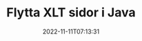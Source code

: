 ---
############################# Static ############################
layout: "auto-gen-merger"
date: 2022-11-11T07:13:31
draft: false
otherformats: ott pdf pps ppsx ppt pptx rtf tex vdx vsdm vsdx vssm vssx vstm vstx vsx

############################# Head ############################
head_title: "Flytta XLT sidor i Java"
head_description: "Flytta sidor i ett XLT-dokument i Java till valfri position med hjälp av dokumentsammanslagnings-API."

############################# Header ############################
title: "Flytta XLT sidor i Java"
description: "Flytta XLT sidor med några rader med Java-kod."
bg_image: "https://cms.admin.containerize.com/templates/aspose/App_Themes/V3/images/bg/header1.png"
bg_overlay: false
button:
    enable: true
    icon: "fas fa-arrow-down"
    label: "Ladda ner gratis provversion"
    link: "https://downloads.groupdocs.com/merger/java"

############################# SubMenu ############################
submenu:
    enable: true

    left:
        img_alt: "GroupDocs.Merger for Java"
        image: "https://cms.admin.containerize.com/templates/groupdocs/images/product-logos/90x90-noborder/groupdocs-merger-java.png"
        product: "GroupDocs.Merger"
        platform: "Java"

    middle:
        button:

            # button loop
            - link: "https://apireference.groupdocs.com/merger/java"
              text: "API-referens"

            # button loop
            - link: "https://github.com/groupdocs-merger"
              text: "Kodexempel"

            # button loop
            - link: "https://products.groupdocs.app/merger/family"
              text: "Livedemos"

            # button loop
            - link: "https://purchase.groupdocs.com/pricing/merger/java"
              text: "Prissättning"

    right:
        link_download: "https://downloads.groupdocs.com/merger"
        link_learn: "https://docs.groupdocs.com/merger/java"
        link_buy: "https://purchase.groupdocs.com"

############################# About ############################
about:
    enable: true
    title: "Om GroupDocs.Merger for Java API"
    content: |
        [GroupDocs.Merger for Java](/sv/merger/java/) erbjuder en enkel lösning för att säkert sammanfoga och dela mellan ett brett utbud av dokumentformat inklusive PDF, Microsoft Office (Word, Excel, PowerPoint , OneNote), OpenDocument, HTML, bilder och många andra inom Java-applikationer. Genom att bara lägga till några rader av koden kan du utföra flera dokumentoperationer som att flytta, ta bort, rotera, byta, extrahera eller ändra orienteringen på sidorna i dokumenten. Dokumentsammanslagnings-API:et stöder också förhandsgranskning av dokumentsidor som en bild för att analysera dokumentstrukturen, formateringen och innehållet på sidan.
        
        GroupDocs.Merger API är ett rätt val för företagslösningar som behöver funktioner för att flytta filer. Dessa API:er stöds väl på alla större operativsystem och plattformar inklusive J2SE 7.0 (1.7), J2SE 8.0 (1.8), Java 10.

############################# Steps ############################
steps:
    enable: true
    title_left: "Flytta XLT filsidor i Java"
    content_left: |
        [GroupDocs.Merger for Java](/sv/merger/java/) gör det enkelt för Java-utvecklare att flytta sidor i en XLT-fil genom att implementera några enkla steg .
        
        * Initiera **MoveOptions** för att ange nuvarande och nya sidnummer.
        * Skapa en ny instans av **Merger** och skicka källdokumentets sökväg som en konstruktorparameter.
        * Ring **movePage** och skicka **MoveOptions**-objektet.
        * Ring **Save** och ange sökvägen för att spara det resulterande dokumentet.

    title_right: "Systemkrav"
    content_right: |
        GroupDocs.Merger for Java API:er stöds på alla större plattformar och operativsystem. Innan du kör koden nedan, se till att du har följande förutsättningar installerade på ditt system.

        * Operativsystem: Microsoft Windows, Linux, MacOS
        * Utvecklingsmiljöer: NetBeans, IntelliJ IDEA, Eclipse
        * Ramar: J2SE 7.0 (1.7), J2SE 8.0 (1.8), Java 10
        * Ladda ner den senaste versionen av GroupDocs.Merger for Java från [Maven](https://repository.groupdocs.com/webapp/#/artifacts/browse/tree/General/repo/com/groupdocs/groupdocs-merger)
         
    code: |
     {{% merger/additional-styles %}}
     {{< merger/code-merger title="Hur man flyttar XLT filsidor med hjälp av Java exempelkod">}}

        ```java    
        // Flytta XLT filsidor med GroupDocs.Merger API
        int pageNumber = 6;
        int newPageNumber = 1;

        // Initiera MoveOptions-klassen för att ange aktuella och nya sidnummer
        MoveOptions moveOptions = new MoveOptions(pageNumber, newPageNumber);

        // Instantiera sammanslagning med indatadokumentet XLT
        Merger merger = new Merger("input.xlt");

        // Anrop movePage-metoden och skicka MoveOptions-objektet till det
        merger.movePage(moveOptions);
    
        // Anrop sparmetoden och skicka önskad filsökväg för att spara utdatadokumentet
        merger.save("output.xlt");
        ```
     {{< /merger/code-merger >}}

############################# Demos ############################
demos:
    enable: true
    title: "Livedemos - Flytta XLT sidor online"
    content: |
       Flytta XLT filsidor just nu genom att besöka webbplatsen [GroupDocs.Merger Live Demos](https://products.groupdocs.app/splitter/move-pages/xlt).
       Livedemon har följande fördelar.
        
############################# About Formats ############################
about_formats:
    enable: true

############################# More Formats ############################
more_formats:
    enable: true
    title: "Flytta sidor i andra dokumentformat"
    content: |
        Java dokumenterar sammanslagning och split API för filformat och bilder. Flytta några av de populära filformaten enligt nedan.

############################# Back to top ###############################
back_to_top:
    enable: true
---